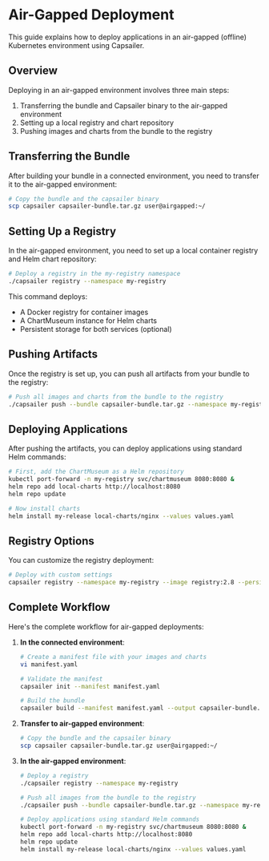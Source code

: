 # Air-Gapped Deployment

This guide explains how to deploy applications in an air-gapped (offline) Kubernetes environment using Capsailer.

## Overview

Deploying in an air-gapped environment involves three main steps:

1. Transferring the bundle and Capsailer binary to the air-gapped environment
2. Setting up a local registry and chart repository
3. Pushing images and charts from the bundle to the registry

## Transferring the Bundle

After building your bundle in a connected environment, you need to transfer it to the air-gapped environment:

```bash
# Copy the bundle and the capsailer binary
scp capsailer capsailer-bundle.tar.gz user@airgapped:~/
```

## Setting Up a Registry

In the air-gapped environment, you need to set up a local container registry and Helm chart repository:

```bash
# Deploy a registry in the my-registry namespace
./capsailer registry --namespace my-registry
```

This command deploys:

- A Docker registry for container images
- A ChartMuseum instance for Helm charts
- Persistent storage for both services (optional)

## Pushing Artifacts

Once the registry is set up, you can push all artifacts from your bundle to the registry:

```bash
# Push all images and charts from the bundle to the registry
./capsailer push --bundle capsailer-bundle.tar.gz --namespace my-registry
```

## Deploying Applications

After pushing the artifacts, you can deploy applications using standard Helm commands:

```bash
# First, add the ChartMuseum as a Helm repository
kubectl port-forward -n my-registry svc/chartmuseum 8080:8080 &
helm repo add local-charts http://localhost:8080
helm repo update

# Now install charts
helm install my-release local-charts/nginx --values values.yaml
```

## Registry Options

You can customize the registry deployment:

```bash
# Deploy with custom settings
capsailer registry --namespace my-registry --image registry:2.8 --persistent=false
```

## Complete Workflow

Here's the complete workflow for air-gapped deployments:

1. **In the connected environment**:
   ```bash
   # Create a manifest file with your images and charts
   vi manifest.yaml
   
   # Validate the manifest
   capsailer init --manifest manifest.yaml
   
   # Build the bundle
   capsailer build --manifest manifest.yaml --output capsailer-bundle.tar.gz
   ```

2. **Transfer to air-gapped environment**:
   ```bash
   # Copy the bundle and the capsailer binary
   scp capsailer capsailer-bundle.tar.gz user@airgapped:~/
   ```

3. **In the air-gapped environment**:
   ```bash
   # Deploy a registry
   ./capsailer registry --namespace my-registry
   
   # Push all images from the bundle to the registry
   ./capsailer push --bundle capsailer-bundle.tar.gz --namespace my-registry
   
   # Deploy applications using standard Helm commands
   kubectl port-forward -n my-registry svc/chartmuseum 8080:8080 &
   helm repo add local-charts http://localhost:8080
   helm repo update
   helm install my-release local-charts/nginx --values values.yaml
   ``` 